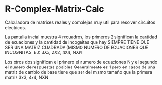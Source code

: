 # R-Complex-Matrix-Calc
Calculadora de matrices reales y complejas muy util para resolver circuitos electricos.

La pantalla inicial muestra 4 recuadros, los primeros 2 significan la cantidad de ecuaciones y la cantidad de incognitas que hay
SIEMPRE TIENE QUE SER UNA MATRIZ CUADRADA (MISMO NUMERO DE ECUACIONES QUE INCOGNITAS) EJ: 3X3, 2X2, 4X4, NXN

Los otros dos significan el primero el numero de ecuaciones N y el segundo el numero de respuestas posibles Generalmente es 1
pero en casos de una matriz de cambio de base tiene que ser del mismo tamaño que la primera matriz 3x3, 4x4, NXN

